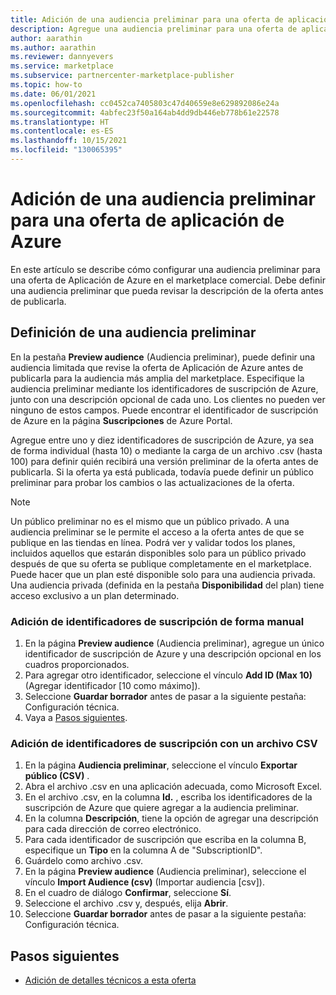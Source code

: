 ```yaml
---
title: Adición de una audiencia preliminar para una oferta de aplicación de Azure
description: Agregue una audiencia preliminar para una oferta de aplicación de Azure en el Centro de partners.
author: aarathin
ms.author: aarathin
ms.reviewer: dannyevers
ms.service: marketplace
ms.subservice: partnercenter-marketplace-publisher
ms.topic: how-to
ms.date: 06/01/2021
ms.openlocfilehash: cc0452ca7405803c47d40659e8e629892086e24a
ms.sourcegitcommit: 4abfec23f50a164ab4dd9db446eb778b61e22578
ms.translationtype: HT
ms.contentlocale: es-ES
ms.lasthandoff: 10/15/2021
ms.locfileid: "130065395"
---
```

# <a name="add-a-preview-audience-for-an-azure-application-offer"></a>Adición de una audiencia preliminar para una oferta de aplicación de Azure

En este artículo se describe cómo configurar una audiencia preliminar para una oferta de Aplicación de Azure en el marketplace comercial. Debe definir una audiencia preliminar que pueda revisar la descripción de la oferta antes de publicarla.

## <a name="define-a-preview-audience"></a>Definición de una audiencia preliminar

En la pestaña **Preview audience** (Audiencia preliminar), puede definir una audiencia limitada que revise la oferta de Aplicación de Azure antes de publicarla para la audiencia más amplia del marketplace. Especifique la audiencia preliminar mediante los identificadores de suscripción de Azure, junto con una descripción opcional de cada uno. Los clientes no pueden ver ninguno de estos campos. Puede encontrar el identificador de suscripción de Azure en la página **Suscripciones** de Azure Portal.

Agregue entre uno y diez identificadores de suscripción de Azure, ya sea de forma individual (hasta 10) o mediante la carga de un archivo .csv (hasta 100) para definir quién recibirá una versión preliminar de la oferta antes de publicarla. Si la oferta ya está publicada, todavía puede definir un público preliminar para probar los cambios o las actualizaciones de la oferta.

> [!NOTE]
> Un público preliminar no es el mismo que un público privado. A una audiencia preliminar se le permite el acceso a la oferta antes de que se publique en las tiendas en línea. Podrá ver y validar todos los planes, incluidos aquellos que estarán disponibles solo para un público privado después de que su oferta se publique completamente en el marketplace. Puede hacer que un plan esté disponible solo para una audiencia privada. Una audiencia privada (definida en la pestaña **Disponibilidad** del plan) tiene acceso exclusivo a un plan determinado.

### <a name="add-subscription-ids-manually"></a>Adición de identificadores de suscripción de forma manual

1. En la página **Preview audience** (Audiencia preliminar), agregue un único identificador de suscripción de Azure y una descripción opcional en los cuadros proporcionados.
1. Para agregar otro identificador, seleccione el vínculo **Add ID (Max 10)** (Agregar identificador [10 como máximo]).
1. Seleccione **Guardar borrador** antes de pasar a la siguiente pestaña: Configuración técnica.
1. Vaya a [Pasos siguientes](#next-steps).

### <a name="add-subscription-ids-with-a-csv-file"></a>Adición de identificadores de suscripción con un archivo CSV

1. En la página **Audiencia preliminar**, seleccione el vínculo **Exportar público (CSV)** .
1. Abra el archivo .csv en una aplicación adecuada, como Microsoft Excel.
1. En el archivo .csv, en la columna **Id.** , escriba los identificadores de la suscripción de Azure que quiere agregar a la audiencia preliminar.
1. En la columna **Descripción**, tiene la opción de agregar una descripción para cada dirección de correo electrónico.
1. Para cada identificador de suscripción que escriba en la columna B, especifique un **Tipo** en la columna A de "SubscriptionID".
1. Guárdelo como archivo .csv.
1. En la página **Preview audience** (Audiencia preliminar), seleccione el vínculo **Import Audience (csv)** (Importar audiencia [csv]).
1. En el cuadro de diálogo **Confirmar**, seleccione **Sí**.
1. Seleccione el archivo .csv y, después, elija **Abrir**.
1. Seleccione **Guardar borrador** antes de pasar a la siguiente pestaña: Configuración técnica.

## <a name="next-steps"></a>Pasos siguientes

- [Adición de detalles técnicos a esta oferta](azure-app-technical-configuration.md)
